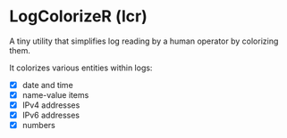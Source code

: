 # LogColorizeR (lcr)

A tiny utility that simplifies log reading by a human operator by colorizing them.

It colorizes various entities within logs:
- [X] date and time
- [X] name-value items
- [X] IPv4 addresses
- [X] IPv6 addresses
- [X] numbers
